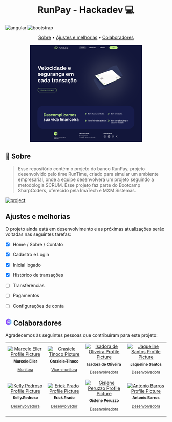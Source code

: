 [ANGULAR__BADGE]: https://img.shields.io/badge/Angular-red?style=for-the-badge&logo=angular
[BOOTSTRAP__BADGE]: https://img.shields.io/badge/bootstrap-%238511FA.svg?style=for-the-badge&logo=bootstrap&logoColor=white
[PROJECT__BADGE]: https://img.shields.io/badge/📱Visite_este_projeto-000?style=for-the-badge&logo=project
[PROJECT__URL]: https://runpay.vercel.app/home

<h1 align="center" style="font-weight: bold;">RunPay - Hackadev 💻</h1>

![angular][ANGULAR__BADGE] ![bootstrap][BOOTSTRAP__BADGE]



<p align="center">
 <a href="#sobre">Sobre</a> • 
  <a href="#ajustes">Ajustes e melhorias</a> • 
  <a href="#colab">Colaboradores</a>
</p>

<p align="center">
  <img src="/Documentacao/img/pagina_readme.png" width="350" />
</p>

<h2 id="sobre">📌 Sobre</h2>

> Esse repositório contém o projeto do banco RunPay, projeto desenvolvido pelo time RunTime, criado para simular um ambiente empresarial, onde a equipe desenvolverá um projeto seguindo a metodologia SCRUM. Esse projeto faz parte do Bootcamp SharpCoders, oferecido pela ÍmaTech e MXM Sistemas.

[![project][PROJECT__BADGE]][PROJECT__URL]

<h2 id="ajustes">Ajustes e melhorias</h2>

O projeto ainda está em desenvolvimento e as próximas atualizações serão voltadas nas seguintes tarefas:

- [x] Home / Sobre / Contato
- [x] Cadastro e Login
- [x] Inicial logado
- [x] Histórico de transações
- [ ] Transferências
- [ ] Pagamentos
- [ ] Configurações de conta


<h2 id="colab"><img src="/Documentacao/img/icone-runtime.png" width="20" /> Colaboradores</h2>

Agradecemos às seguintes pessoas que contribuíram para este projeto:

<table>
  <tr>
    <td align="center">
      <a href="https://github.com/marceleeller">
        <img src="https://avatars.githubusercontent.com/u/126519901?v=4" width="100px;" alt="Marcele Eller Profile Picture"/><br>
        <sub>
          <b>Marcele Eller</b>
          <p>Monitora</p>
        </sub>
      </a>
    </td>
    <td align="center">
      <a href="https://github.com/grasieletinoco">
        <img src="https://avatars.githubusercontent.com/u/120054760?v=4" width="100px;" alt="Grasiele Tinoco Picture"/><br>
        <sub>
          <b>Grasiele Tinoco</b>
          <p>Vice-monitora</p>
        </sub>
      </a>
    </td>
    <td align="center">
      <a href="https://github.com/isadeop">
        <img src="https://avatars.githubusercontent.com/u/138228355?v=4" width="100px;" alt="Isadora de Oliveira Profile Picture"/><br>
        <sub>
          <b>Isadora de Oliveira</b>
          <p>Desenvolvedora</p>
        </sub>
      </a>
    </td>
    <td align="center">
      <a href="https://github.com/JaquelineAPSantos">
        <img src="https://avatars.githubusercontent.com/u/94487656?v=4" width="100px;" alt="Jaqueline Santos Profile Picture"/><br>
        <sub>
          <b>Jaqueline Santos</b>
          <p>Desenvolvedora</p>
        </sub>
      </a>
    </td>
  </tr>
  <tr>
    <td align="center">
      <a href="https://github.com/PAKell">
        <img src="https://avatars.githubusercontent.com/u/131540455?v=4" width="100px;" alt="Kelly Pedroso Profile Picture"/><br>
        <sub>
          <b>Kelly Pedroso</b>
          <p>Desenvolvedora</p>
        </sub>
      </a>
    </td>
    <td align="center">
      <a href="https://github.com/ErickFPrado">
        <img src="https://media.licdn.com/dms/image/D4D03AQFDqDhMaqWfaA/profile-displayphoto-shrink_400_400/0/1690839347214?e=1712793600&v=beta&t=wJvSdyVOiZUzSlQIwxZcehQ2gRCBfaxd4Rr3DVRZhrA" width="100px;" alt="Erick Prado Profile Picture"/><br>
        <sub>
          <b>Erick Prado</b>
          <p>Desenvolvedor</p>
        </sub>
      </a>
    </td>
    <td align="center">
      <a href="https://github.com/giperuzzo">
        <img src="https://avatars.githubusercontent.com/u/127308320?v=4" width="100px;" alt="Gislene Peruzzo Profile Picture"/><br>
        <sub>
          <b>Gislene Peruzzo</b>
          <p>Desenvolvedora</p>
        </sub>
      </a>
    </td>
    <td align="center">
      <a href="https://github.com/Antoniobarrosdecastro">
        <img src="https://avatars.githubusercontent.com/u/147821067?v=4" width="100px;" alt="Antonio Barros Profile Picture"/><br>
        <sub>
          <b>Antonio Barros</b>
          <p>Desenvolvedora</p>
        </sub>
      </a>
    </td>
  </tr>
</table>
